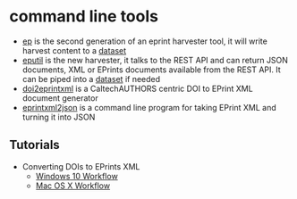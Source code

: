 
# command line tools

+ [ep](ep.html) is the second generation of an eprint harvester tool, it will write harvest content to a [dataset](https://caltechlibrary.github.io/dataset)
+ [eputil](eputil.html) is the new harvester, it talks to the REST API and can return JSON documents, XML or EPrints documents available from the REST API. It can be piped into a [dataset](https://caltechlibrary.github.io/dataset) if needed
+ [doi2eprintxml](doi2eprintxml.html) is a CaltechAUTHORS centric DOI to EPrint XML document generator 
+ [eprintxml2json](eprintxml2json.html) is a command line program for taking EPrint XML and turning it into JSON 

## Tutorials

+ Converting DOIs to EPrints XML
    + [Windows 10 Workflow](windows-10-workflow.html)
    + [Mac OS X Workflow](macosx-workflow.html)


